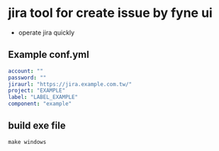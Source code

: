 
# jira tool for create issue by fyne ui

- operate jira quickly

## Example conf.yml

```yml
account: ""
password: ""
jiraurl: "https://jira.example.com.tw/"
project: "EXAMPLE"
label: "LABEL_EXAMPLE"
component: "example"
```

## build exe file
```shell
make windows
```